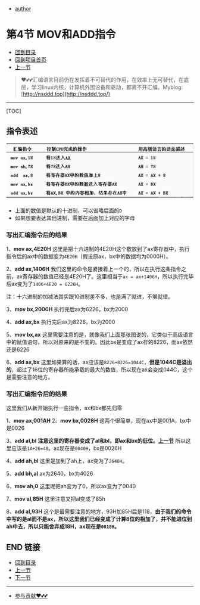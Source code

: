 + [author](https://github.com/3293172751)

# 第4节 MOV和ADD指令

+ [回到目录](../README.md)
+ [回到项目首页](../../README.md)
+ [上一节](3.md)
> ❤️💕💕汇编语言目前仍在发挥着不可替代的作用，在效率上无可替代，在底层，学习linux内核，计算机外围设备和驱动，都离不开汇编。Myblog:[http://nsddd.top](http://nsddd.top/)
---
[TOC]

## 指令表述

![在这里插入图片描述](assets/watermark,type_ZmFuZ3poZW5naGVpdGk,shadow_10,text_aHR0cHM6Ly9ibG9nLmNzZG4ubmV0L3FxXzQ0ODk5MjQ3,size_16,color_FFFFFF,t_70.png)

+ 上面的数值是默认的十进制，可以省略后面的`D`
+ 如果想要表达其他进制，需要在后面加上对应的字母



### 写出汇编指令后的结果

1、**mov ax,4E20H**
这里是把十六进制的4E20H这个数放到了ax寄存器中，执行指令后的ax中的数据变为`4E20H`（假设原ax，bx中的数据均为0000H）。

2、**add ax,1406H**
我们这里的命令是紧接着上一个的，所以在执行这条指令之前，ax寄存器的数值已经是4E20H了。这里相当于`ax = ax+1406H`，所以执行完毕后ax变为了`1406+4E20 = 6226H`。

注：十六进制的加减法其实跟10进制差不多，也是满了就进，不够就借。

3、**mov bx,2000H**
执行完后ax为6226，bx为2000

4、**add ax,bx**
执行完后ax为8226，bx为2000

5、**mov bx,ax**
这里需要注意的是，就像我们上面那张图说的，它类似于高级语言中的赋值语句，所以对原来的是不变的。因此bx是变成了ax存的8226，而ax依然还是6226

6、**add ax,bx**
这里如果算的话，ax应该是`8226+8226=1044C`，**但是1044C是溢出的**，超过了16位的寄存器所能承载的最大的数值，所以现在ax会变成044C，这个是需要注意的地方。



### 写出汇编指令后的结果

这里我们从新开始执行一些指令，ax和bx都先归零

1、**mov ax,001AH**
2、**mov bx,0026H**
这两个很简单，现在ax中是001A，bx中是0026

3、**add al,bl**
**注意这里的寄存器变成了al和bl，即ax和bx的低位。[上一节](./3.md "上一节中介绍的低位高位")**
所以这里应该是`1A+26=40`。ax现在是`0040H`，bx是0026H

4、**add ah,bl**
这里是加到了ah上，ax变为了`2640H`。

5、**add bh,al**
ax为2640，bx为4026

6、**mov ah,0**
这里呢把ah变为了0，所以ax变为了0040

7、**mov al,85H**
这里注意又把al变成了85h

8、**add al,93H**
这个是最需要注意的地方，93H加85H后是118，**由于我们的命令中写的是al而不是ax，所以这里我们已经变成了计算8位的相加了，并不能进位到ah中去，所以只能舍弃成18H，ax现在是`0018H`。**



## END 链接

+ [回到目录](../README.md)
+ [上一节](3.md)
+ [下一节](5.md)
---
+ [参与贡献❤️💕💕](https://github.com/3293172751/Block_Chain/blob/master/Git/git-contributor.md)